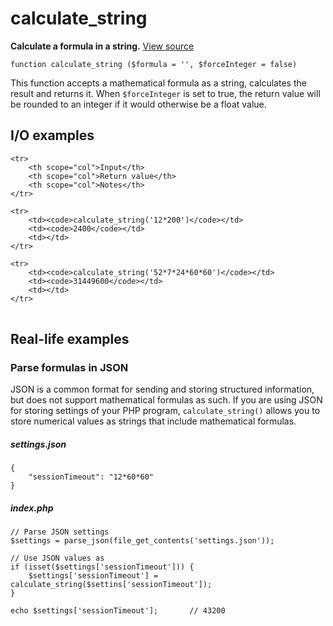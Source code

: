 
# calculate_string

**Calculate a formula in a string.** [View source](https://bitbucket.org/Eiskis/baseline-php/src/default/source/strings/calculate_string.php?at=default)

	function calculate_string ($formula = '', $forceInteger = false)


This function accepts a mathematical formula as a string, calculates the result and returns it. When `$forceInteger` is set to true, the return value will be rounded to an integer if it would otherwise be a float value.



## I/O examples

<table>

	<tr>
		<th scope="col">Input</th>
		<th scope="col">Return value</th>
		<th scope="col">Notes</th>
	</tr>

	<tr>
		<td><code>calculate_string('12*200')</code></td>
		<td><code>2400</code></td>
		<td></td>
	</tr>

	<tr>
		<td><code>calculate_string('52*7*24*60*60')</code></td>
		<td><code>31449600</code></td>
		<td></td>
	</tr>

</table>



## Real-life examples

### Parse formulas in JSON

JSON is a common format for sending and storing structured information, but does not support mathematical formulas as such. If you are using JSON for storing settings of your PHP program, `calculate_string()` allows you to store numerical values as strings that include mathematical formulas.

##### settings.json
	{
		"sessionTimeout": "12*60*60"
	}

##### index.php
	// Parse JSON settings
	$settings = parse_json(file_get_contents('settings.json'));

	// Use JSON values as 
	if (isset($settings['sessionTimeout'])) {
		$settings['sessionTimeout'] = calculate_string($settins['sessionTimeout']);
	}

	echo $settings['sessionTimeout'];		// 43200
